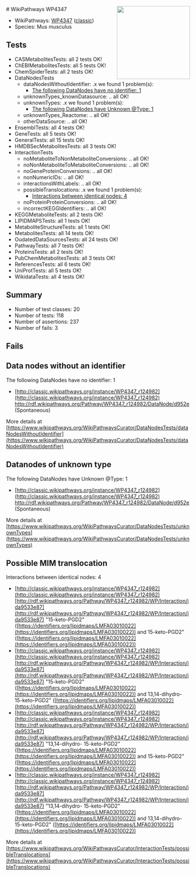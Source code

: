 <img style="float: right; width: 200px" src="https://upload.wikimedia.org/wikipedia/commons/thumb/8/83/Wplogo_with_text_500.png/640px-Wplogo_with_text_500.png" />
# WikiPathways WP4347

* WikiPathways: [WP4347](https://wikipathways.org/pathways/WP4347) ([classic](https://classic.wikipathways.org/instance/WP4347))
* Species: Mus musculus
## Tests
* CASMetabolitesTests: all 2 tests OK!
* ChEBIMetabolitesTests: all 5 tests OK!
* ChemSpiderTests: all 2 tests OK!
* DataNodesTests
    * dataNodesWithoutIdentifier: .x we found 1 problem(s):
        * [The following DataNodes have no identifier: 1](#d2d32fa0)
    * unknownTypes_knownDatasource: .. all OK!
    * unknownTypes: .x we found 1 problem(s):
        * [The following DataNodes have Unknown @Type: 1](#839973df)
    * unknownTypes_Reactome: .. all OK!
    * otherDataSource: .. all OK!
* EnsemblTests: all 4 tests OK!
* GeneTests: all 5 tests OK!
* GeneralTests: all 15 tests OK!
* HMDBSecMetabolitesTests: all 3 tests OK!
* InteractionTests
    * noMetaboliteToNonMetaboliteConversions: .. all OK!
    * noNonMetaboliteToMetaboliteConversions: .. all OK!
    * noGeneProteinConversions: .. all OK!
    * nonNumericIDs: .. all OK!
    * interactionsWithLabels: .. all OK!
    * possibleTranslocations: .x we found 1 problem(s):
        * [Interactions between identical nodes: 4](#1c118209)
    * noProteinProteinConversions: .. all OK!
    * incorrectKEGGIdentifiers: .. all OK!
* KEGGMetaboliteTests: all 2 tests OK!
* LIPIDMAPSTests: all 1 tests OK!
* MetaboliteStructureTests: all 1 tests OK!
* MetabolitesTests: all 14 tests OK!
* OudatedDataSourcesTests: all 24 tests OK!
* PathwayTests: all 7 tests OK!
* ProteinsTests: all 2 tests OK!
* PubChemMetabolitesTests: all 3 tests OK!
* ReferencesTests: all 6 tests OK!
* UniProtTests: all 5 tests OK!
* WikidataTests: all 4 tests OK!


## Summary

* Number of test classes: 20
* Number of tests: 118
* Number of assertions: 237
* Number of fails: 3

## Fails

<a name="d2d32fa0" />

## Data nodes without an identifier

The following DataNodes have no identifier: 1

* [http://classic.wikipathways.org/instance/WP4347_r124982](http://classic.wikipathways.org/instance/WP4347_r124982) http://rdf.wikipathways.org/Pathway/WP4347_r124982/DataNode/d952e (Spontaneous)


More details at [https://www.wikipathways.org/WikiPathwaysCurator/DataNodesTests/dataNodesWithoutIdentifier](https://www.wikipathways.org/WikiPathwaysCurator/DataNodesTests/dataNodesWithoutIdentifier)

<a name="839973df" />

## Datanodes of unknown type

The following DataNodes have Unknown @Type: 1

* [http://classic.wikipathways.org/instance/WP4347_r124982](http://classic.wikipathways.org/instance/WP4347_r124982) http://rdf.wikipathways.org/Pathway/WP4347_r124982/DataNode/d952e (Spontaneous)


More details at [https://www.wikipathways.org/WikiPathwaysCurator/DataNodesTests/unknownTypes](https://www.wikipathways.org/WikiPathwaysCurator/DataNodesTests/unknownTypes)

<a name="1c118209" />

## Possible MIM translocation

Interactions between identical nodes: 4

* [http://classic.wikipathways.org/instance/WP4347_r124982](http://classic.wikipathways.org/instance/WP4347_r124982) [http://rdf.wikipathways.org/Pathway/WP4347_r124982/WP/Interaction/ida9533e87](http://rdf.wikipathways.org/Pathway/WP4347_r124982/WP/Interaction/ida9533e87) "15-keto-PGD2" ([https://identifiers.org/lipidmaps/LMFA03010022](https://identifiers.org/lipidmaps/LMFA03010022)) and 
15-keto-PGD2" ([https://identifiers.org/lipidmaps/LMFA03010022](https://identifiers.org/lipidmaps/LMFA03010022))
* [http://classic.wikipathways.org/instance/WP4347_r124982](http://classic.wikipathways.org/instance/WP4347_r124982) [http://rdf.wikipathways.org/Pathway/WP4347_r124982/WP/Interaction/ida9533e87](http://rdf.wikipathways.org/Pathway/WP4347_r124982/WP/Interaction/ida9533e87) "15-keto-PGD2" ([https://identifiers.org/lipidmaps/LMFA03010022](https://identifiers.org/lipidmaps/LMFA03010022)) and 
13,14-dihydro- 15-keto-PGD2" ([https://identifiers.org/lipidmaps/LMFA03010022](https://identifiers.org/lipidmaps/LMFA03010022))
* [http://classic.wikipathways.org/instance/WP4347_r124982](http://classic.wikipathways.org/instance/WP4347_r124982) [http://rdf.wikipathways.org/Pathway/WP4347_r124982/WP/Interaction/ida9533e87](http://rdf.wikipathways.org/Pathway/WP4347_r124982/WP/Interaction/ida9533e87) "13,14-dihydro- 15-keto-PGD2" ([https://identifiers.org/lipidmaps/LMFA03010022](https://identifiers.org/lipidmaps/LMFA03010022)) and 
15-keto-PGD2" ([https://identifiers.org/lipidmaps/LMFA03010022](https://identifiers.org/lipidmaps/LMFA03010022))
* [http://classic.wikipathways.org/instance/WP4347_r124982](http://classic.wikipathways.org/instance/WP4347_r124982) [http://rdf.wikipathways.org/Pathway/WP4347_r124982/WP/Interaction/ida9533e87](http://rdf.wikipathways.org/Pathway/WP4347_r124982/WP/Interaction/ida9533e87) "13,14-dihydro- 15-keto-PGD2" ([https://identifiers.org/lipidmaps/LMFA03010022](https://identifiers.org/lipidmaps/LMFA03010022)) and 
13,14-dihydro- 15-keto-PGD2" ([https://identifiers.org/lipidmaps/LMFA03010022](https://identifiers.org/lipidmaps/LMFA03010022))


More details at [https://www.wikipathways.org/WikiPathwaysCurator/InteractionTests/possibleTranslocations](https://www.wikipathways.org/WikiPathwaysCurator/InteractionTests/possibleTranslocations)

